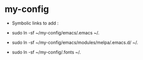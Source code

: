 # my-config

* Symbolic links to add :

* sudo ln -sf ~/my-config/emacs/.emacs ~/.
* sudo ln -sf ~/my-config/emacs/modules/melpa/.emacs.d/ ~/.
* sudo ln -sf ~/my-config/.fonts ~/.